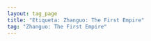 ```yaml
---
layout: tag_page
title: "Etiqueta: Zhanguo: The First Empire"
tag: "Zhanguo: The First Empire"
---
```

